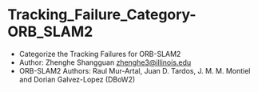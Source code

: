 # Tracking_Failure_Category-ORB_SLAM2
- Categorize the Tracking Failures for ORB-SLAM2
- Author: Zhenghe Shangguan   zhenghe3@illinois.edu
- ORB-SLAM2 Authors: Raul Mur-Artal, Juan D. Tardos, J. M. M. Montiel and Dorian Galvez-Lopez (DBoW2)
